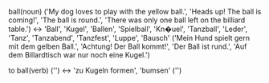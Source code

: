ball(noun) ('My dog loves to play with the yellow ball.', 'Heads up! The ball is coming!', 'The ball is round.', 'There was only one ball left on the billiard table.') <-> 'Ball', 'Kugel', 'Ballen', 'Spielball', 'Kn�uel', 'Tanzball', 'Leder', 'Tanz', 'Tanzabend', 'Tanzfest', 'Luppe', 'Bausch' ('Mein Hund spielt gern mit dem gelben Ball.', 'Achtung! Der Ball kommt!', 'Der Ball ist rund.', 'Auf dem Billardtisch war nur noch eine Kugel.')
<!--SR:!2024-09-17,4,270!2000-01-01,1,250-->
to ball(verb) ('') <-> 'zu Kugeln formen', 'bumsen' ('')
<!--SR:!2024-09-17,4,270!2024-09-16,3,250-->
